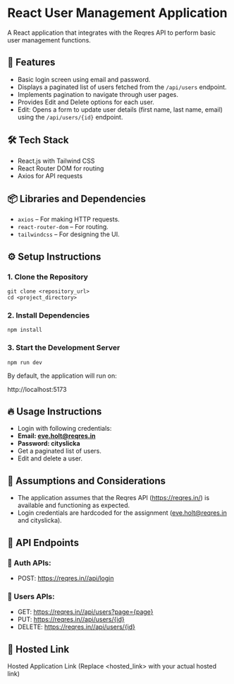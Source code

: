 # React User Management Application

A React application that integrates with the Reqres API to perform basic user management functions.

## 🚀 Features

- Basic login screen using email and password.
- Displays a paginated list of users fetched from the `/api/users` endpoint.
- Implements pagination to navigate through user pages.
- Provides Edit and Delete options for each user.
- Edit: Opens a form to update user details (first name, last name, email) using the `/api/users/{id}` endpoint.

## 🛠️ Tech Stack

- React.js with Tailwind CSS
- React Router DOM for routing
- Axios for API requests

## 📦 Libraries and Dependencies

- `axios` – For making HTTP requests.
- `react-router-dom` – For routing.
- `tailwindcss` – For designing the UI.

## ⚙️ Setup Instructions

### 1. **Clone the Repository**

 ```
git clone <repository_url>
cd <project_directory>
```

### 2. **Install Dependencies**

```
npm install
```

### 3. Start the Development Server

```
npm run dev
```

By default, the application will run on:

http://localhost:5173

## 🔥 Usage Instructions

- Login with following credentials:
- **Email: eve.holt@reqres.in**
- **Password: cityslicka**
- Get a paginated list of users.
- Edit and delete a user.

## 🧠 Assumptions and Considerations

- The application assumes that the Reqres API (https://reqres.in/) is available and functioning as expected.
- Login credentials are hardcoded for the assignment (eve.holt@reqres.in and cityslicka).

## 🧩 API Endpoints

### 🔐 Auth APIs:
- POST: https://reqres.in//api/login 

### 👥 Users APIs:
- GET: https://reqres.in//api/users?page={page} 
- PUT: https://reqres.in//api/users/{id} 
- DELETE: https://reqres.in//api/users/{id} 

## 🔗 Hosted Link

Hosted Application Link (Replace <hosted_link> with your actual hosted link)